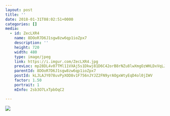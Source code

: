 ```yaml
---
layout: post
title: '' 
date: 2018-01-31T08:02:51+0000 
categories: [] 
media:
  - id: ZecLXR4
    name: 8DOoR7D6J1sgw8zw6qp1ioZpx7
    description: ''   
    height: 720
    width: 480
    type: image/jpeg
    link: https://i.imgur.com/ZecLXR4.jpg
    prevLoc: mp28DL4v07TMl11VXAj5s1Dkwj81D6C42orB8rNZu8lwXmgOzWHLDxVqLJLEcOmrLmjPPKCx5wlEkPrxcJVJNmz206urvvgDLMR2h7AR63N7rxFjqMoxZD3QT6AOA9nYV4tRw2353KK6H5ommXX4KVhL23YGZv64u9QglXwwYvSOoZ014rr7hZOG9BZRQEuR8YM50og8u72nzylrjoFXzPxRXOxri18lmj345oSXQv9X7M82Sgk2Mzq2Wntq6WGqMGKv
    parentId: 8DOoR7D6J1sgw8zw6qp1ioZpx7
    postId: kLJLAJY078uvPyXOD8v1F756nJYJZ2FN9yrAOgxWtyEqD4ol0jIWV
    factor: 1.50
    portrait: 1
    mInfo: 2sb3O7LxTpbOqC2

---
```





[//]: #media:  
<a href="https://i.imgur.com/ZecLXR4.jpg"><img class="postImage" src="https://i.imgur.com/ZecLXR4h.jpg" />  
</a>   

